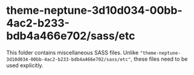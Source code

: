 # theme-neptune-3d10d034-00bb-4ac2-b233-bdb4a466e702/sass/etc

This folder contains miscellaneous SASS files. Unlike `"theme-neptune-3d10d034-00bb-4ac2-b233-bdb4a466e702/sass/etc"`, these files
need to be used explicitly.
